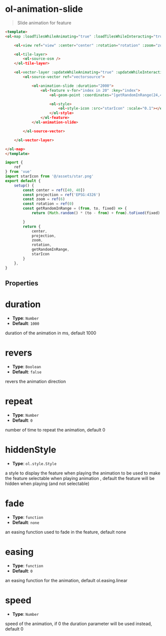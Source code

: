 # ol-animation-slide

> Slide animation for feature


<script setup>
import SlideAnimation from "@demos/SlideAnimation.vue"
</script>

<ClientOnly>
<SlideAnimation />
</ClientOnly>


```html
<template>
<ol-map :loadTilesWhileAnimating="true" :loadTilesWhileInteracting="true" style="height:700px">

    <ol-view ref="view" :center="center" :rotation="rotation" :zoom="zoom" :projection="projection" />

    <ol-tile-layer>
        <ol-source-osm />
    </ol-tile-layer>

    <ol-vector-layer :updateWhileAnimating="true" :updateWhileInteracting="true">
        <ol-source-vector ref="vectorsource">

            <ol-animation-slide :duration="2000">
                <ol-feature v-for="index in 20" :key="index">
                    <ol-geom-point :coordinates="[getRandomInRange(24,45,3),getRandomInRange(35,41,3)]"></ol-geom-point>

                    <ol-style>
                        <ol-style-icon :src="starIcon" :scale="0.1"></ol-style-icon>
                    </ol-style>
                </ol-feature>
            </ol-animation-slide>

        </ol-source-vector>

    </ol-vector-layer>

</ol-map>
</template>
```

```js
import {
    ref
} from 'vue'
import starIcon from '@/assets/star.png'
export default {
    setup() {
        const center = ref([40, 40])
        const projection = ref('EPSG:4326')
        const zoom = ref(6)
        const rotation = ref(0)
        const getRandomInRange = (from, to, fixed) => {
            return (Math.random() * (to - from) + from).toFixed(fixed) * 1;

        }
        return {
            center,
            projection,
            zoom,
            rotation,
            getRandomInRange,
            starIcon
        }
    },
}
```


## Properties

# duration

- **Type**: `Number`
- **Default**: `1000`

duration of the animation in ms, default 1000

# revers

- **Type**: `Boolean`
- **Default**: `false`

revers the animation direction

# repeat

- **Type**: `Number`
- **Default**: `0`

number of time to repeat the animation, default 0

# hiddenStyle

- **Type**: `ol.style.Style`

a style to display the feature when playing the animation to be used to make the feature selectable when playing animation , default the feature will be hidden when playing (and not selectable)

# fade

- **Type**: `function`
- **Default**: `none`

an easing function used to fade in the feature, default none

# easing

- **Type**: `function`
- **Default**: `0`

an easing function for the animation, default ol.easing.linear

# speed

- **Type**: `Number`


speed of the animation, if 0 the duration parameter will be used instead, default 0